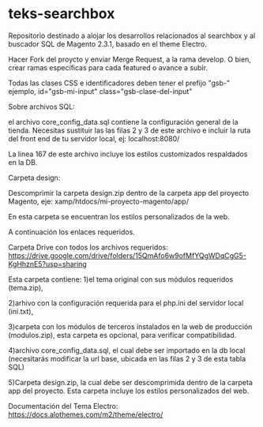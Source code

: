 # teks-searchbox
Repositorio destinado a alojar los desarrollos relacionados al searchbox y al buscador SQL de Magento 2.3.1, basado en el theme Electro.

Hacer Fork del proycto y enviar Merge Request, a la rama develop. O bien, crear ramas específicas para cada featured o avance a subir.

Todas las clases CSS e identificadores deben tener el prefijo "gsb-"
ejemplo, id="gsb-mi-input" class="gsb-clase-del-input"

Sobre archivos SQL:

el archivo core_config_data.sql contiene la configuración general de la tienda. Necesitas sustituir las las filas 2 y 3 de este archivo e incluir la ruta del front end de tu servidor local, ej: localhost:8080/

La linea 167 de este archivo incluye los estilos customizados respaldados en la DB.

Carpeta design:

Descomprimir la carpeta design.zip dentro de la carpeta app del proyecto Magento,
eje: xamp/htdocs/mi-proyecto-magento/app/

En esta carpeta se encuentran los estilos personalizados de la web.

A continuación los enlaces requeridos.

Carpeta Drive con todos los archivos requeridos:
https://drive.google.com/drive/folders/15QmAfo6w9ofMfYQgWDqCgG5-KgHhznE5?usp=sharing

Esta carpeta contiene:
1)el tema original con sus módulos requeridos (tema.zip),

2)arhivo con la configuración requerida para el php.ini del servidor local (ini.txt),

3)carpeta con los módulos de terceros instalados en la web de producción (modulos.zip), esta carpeta es opcional, para verificar compatibilidad.

4)archivo core_config_data.sql, el cual debe ser importado en la db local (necesitarás modificar la url base, ubicada en las filas 2 y 3 de esta tabla SQL)

5)Carpeta design.zip, la cual debe ser descomprimida dentro de la carpeta app del proyecto. Esta carpeta incluye los estilos personalizados del web.

Documentación del Tema Electro:
https://docs.alothemes.com/m2/theme/electro/
